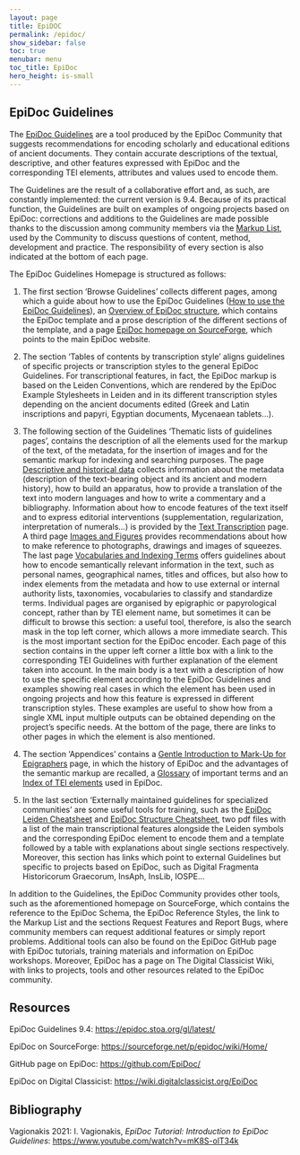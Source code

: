 ```yaml
---
layout: page
title: EpiDOC
permalink: /epidoc/
show_sidebar: false
toc: true
menubar: menu
toc_title: EpiDoc
hero_height: is-small
---
```


## EpiDoc Guidelines

The [<u>EpiDoc Guidelines</u>](https://epidoc.stoa.org/gl/latest/) are a
tool produced by the EpiDoc Community that suggests recommendations for
encoding scholarly and educational editions of ancient documents. They
contain accurate descriptions of the textual, descriptive, and other
features expressed with EpiDoc and the corresponding TEI elements,
attributes and values used to encode them.

The Guidelines are the result of a collaborative effort and, as such,
are constantly implemented: the current version is 9.4. Because of its
practical function, the Guidelines are built on examples of ongoing
projects based on EpiDoc: corrections and additions to the Guidelines
are made possible thanks to the discussion among community members via
the [<u>Markup List</u>](https://lsv.uky.edu/archives/markup.html), used
by the Community to discuss questions of content, method, development
and practice. The responsibility of every section is also indicated at
the bottom of each page.

The EpiDoc Guidelines Homepage is structured as follows:

1.  The first section ‘Browse Guidelines’ collects different pages,
    among which a guide about how to use the EpiDoc Guidelines
    ([<u>How to use the EpiDoc
    Guidelines</u>](https://epidoc.stoa.org/gl/latest/intro-intro.html)),
    an [<u>Overview of EpiDoc
    structure</u>](https://epidoc.stoa.org/gl/latest/supp-structure.html),
    which contains the EpiDoc template and a prose description of the
    different sections of the template, and a page [<u>EpiDoc homepage
    on SourceForge</u>](https://sourceforge.net/p/epidoc/wiki/Home/),
    which points to the main EpiDoc website.


2.  The section ‘Tables of contents by transcription style’ aligns
    guidelines of specific projects or transcription styles to the
    general EpiDoc Guidelines. For transcriptional features, in fact,
    the EpiDoc markup is based on the Leiden Conventions, which are
    rendered by the EpiDoc Example Stylesheets in Leiden and in its
    different transcription styles depending on the ancient documents
    edited (Greek and Latin inscriptions and papyri, Egyptian
    documents, Mycenaean tablets...).


3.  The following section of the Guidelines ‘Thematic lists of
    guidelines pages’, contains the description of all the elements
    used for the markup of the text, of the metadata, for the
    insertion of images and for the semantic markup for indexing and
    searching purposes. The page [<u>Descriptive and historical
    data</u>](https://epidoc.stoa.org/gl/latest/app-allsupp.html)
    collects information about the metadata (description of the
    text-bearing object and its ancient and modern history), how to
    build an apparatus, how to provide a translation of the text into
    modern languages and how to write a commentary and a bibliography.
    Information about how to encode features of the text itself and to
    express editorial interventions (supplementation, regularization,
    interpretation of numerals…) is provided by the [<u>Text
    Transcription</u>](https://epidoc.stoa.org/gl/latest/app-alltrans.html)
    page. A third page [<u>Images and
    Figures</u>](https://epidoc.stoa.org/gl/latest/supp-images.html)
    provides recommendations about how to make reference to
    photographs, drawings and images of squeezes. The last page
    [<u>Vocabularies and Indexing
    Terms</u>](https://epidoc.stoa.org/gl/latest/app-allidx.html)
    offers guidelines about how to encode semantically relevant
    information in the text, such as personal names, geographical
    names, titles and offices, but also how to index elements from the
    metadata and how to use external or internal authority lists,
    taxonomies, vocabularies to classify and standardize terms.
    Individual pages are organised by epigraphic or papyrological
    concept, rather than by TEI element name, but sometimes it can be
    difficult to browse this section: a useful tool, therefore, is
    also the search mask in the top left corner, which allows a more
    immediate search. This is the most important section for the
    EpiDoc encoder. Each page of this section contains in the upper
    left corner a little box with a link to the corresponding TEI
    Guidelines with further explanation of the element taken into
    account. In the main body is a text with a description of how to
    use the specific element according to the EpiDoc Guidelines and
    examples showing real cases in which the element has been used in
    ongoing projects and how this feature is expressed in different
    transcription styles. These examples are useful to show how from a
    single XML input multiple outputs can be obtained depending on the
    project’s specific needs. At the bottom of the page, there are
    links to other pages in which the element is also mentioned.


4.  The section ‘Appendices’ contains a [<u>Gentle Introduction to
    Mark-Up for
    Epigraphers</u>](https://epidoc.stoa.org/gl/latest/intro-eps.html)
    page, in which the history of EpiDoc and the advantages of the
    semantic markup are recalled, a
    [<u>Glossary</u>](https://epidoc.stoa.org/gl/latest/app-glossary.html)
    of important terms and an [<u>Index of TEI
    elements</u>](https://epidoc.stoa.org/gl/latest/app-elements.html)
    used in EpiDoc.


5.  In the last section ‘Externally maintained guidelines for
    specialized communities’ are some useful tools for training, such
    as the [<u>EpiDoc Leiden
    Cheatsheet</u>](https://svn.code.sf.net/p/epidoc/code/trunk/guidelines/msword/cheatsheet.pdf)
    and [<u>EpiDoc Structure
    Cheatsheet</u>](https://svn.code.sf.net/p/epidoc/code/trunk/guidelines/msword/structure-cheatsheet.pdf),
    two pdf files with a list of the main transcriptional features
    alongside the Leiden symbols and the corresponding EpiDoc element
    to encode them and a template followed by a table with
    explanations about single sections respectively. Moreover, this
    section has links which point to external Guidelines but specific
    to projects based on EpiDoc, such as Digital Fragmenta
    Historicorum Graecorum, InsAph, InsLib, IOSPE...


In addition to the Guidelines, the EpiDoc Community provides other
tools, such as the aforementioned homepage on SourceForge, which
contains the reference to the EpiDoc Schema, the EpiDoc Reference
Styles, the link to the Markup List and the sections Request Features
and Report Bugs, where community members can request additional features
or simply report problems. Additional tools can also be found on the
EpiDoc GitHub page with EpiDoc tutorials, training materials and
information on EpiDoc workshops. Moreover, EpiDoc has a page on The
Digital Classicist Wiki, with links to projects, tools and other
resources related to the EpiDoc community.

## Resources

EpiDoc Guidelines 9.4:
[<u>https://epidoc.stoa.org/gl/latest/</u>](https://epidoc.stoa.org/gl/latest/)

EpiDoc on SourceForge:
[<u>https://sourceforge.net/p/epidoc/wiki/Home/</u>](https://sourceforge.net/p/epidoc/wiki/Home/)

GitHub page on EpiDoc:
[<u>https://github.com/EpiDoc/</u>](https://github.com/EpiDoc/)

EpiDoc on Digital Classicist:
[<u>https://wiki.digitalclassicist.org/EpiDoc</u>](https://wiki.digitalclassicist.org/EpiDoc)

## Bibliography

Vagionakis 2021: I. Vagionakis, *EpiDoc Tutorial: Introduction to EpiDoc
Guidelines*:
[<u>https://www.youtube.com/watch?v=mK8S-olT34k</u>](https://www.youtube.com/watch?v=mK8S-olT34k)
